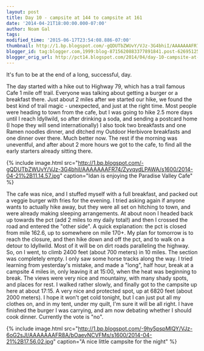 ```yaml
---
layout: post
title: Day 10 - campsite at 144 to campsite at 161
date: '2014-04-21T18:00:00.000-07:00'
author: Noam Gal
tags:
modified_time: '2015-06-17T23:54:08.886-07:00'
thumbnail: http://1.bp.blogspot.com/-gQDUTbZWUvY/VJz-3G4bhiI/AAAAAAAFR74/ZyvqydLPAWA/s72-c/2014-04-21%2B11.14.57.jpg
blogger_id: tag:blogger.com,1999:blog-8715620883377891841.post-6269512580271877436
blogger_orig_url: http://pct14.blogspot.com/2014/04/day-10-campsite-at-144-to-campsite-at.html
---
```


It's fun to be at the end of a long, successful, day.

The day started with a hike out to Highway 79, which has a trail famous Cafe 1 mile off trail. Everyone was talking about getting a burger or a breakfast there. Just about 2 miles after we started our hike, we found the best kind of trail magic - unexpected, and just at the right time. Most people were heading to town from the cafe, but I was going to hike 2.5 more days until I reach Idyllwild, so after drinking a soda, and sending a postcard home (I hope they will send internationally) I also took two breakfasts and one Ramen noodles dinner, and ditched my Outdoor Herbivore breakfasts and one dinner over there. Much better now. The rest if the morning was uneventful, and after about 2 more hours we got to the cafe, to find all the early starters already sitting there.
 
{% include image.html src="http://1.bp.blogspot.com/-gQDUTbZWUvY/VJz-3G4bhiI/AAAAAAAFR74/ZyvqydLPAWA/s1600/2014-04-21%2B11.14.57.jpg" caption="Idan is enjoying the Paradise Valley Cafe" %}

The cafe was nice, and I stuffed myself with a full breakfast, and packed out a veggie burger with fries for the evening. I tried asking again if anyone wants to actually hike away, but they were all set on hitching to town, and were already making sleeping arrangements. At about noon I headed back up towards the pct (add 2 miles to my daily total!) and then I crossed the road and entered the "other side". A quick explanation: the pct is closed from mile 162.6, up to somewhere on mile 170+. My plan for tomorrow is to reach the closure, and then hike down and off the pct, and to walk on a detour to Idyllwild. Most of it will be on dirt roads paralleling the highway. So, on I went, to climb 2400 feet (about 700 meters) in 10 miles. The section was completely empty. I only saw some horse tracks along the way. I tried learning from yesterday's mistake, and made a "long", half hour, break at a campsite 4 miles in, only leaving it at 15:00, when the heat was beginning to break. The views were very nice and mountainy, with many shady spots, and places for rest. I walked rather slowly, and finally got to the campsite up here at about 17:15. A very nice and protected spot, up at 6820 feet (about 2000 meters). I hope it won't get cold tonight, but I can just put all my clothes on, and in my tent, under my quilt, I'm sure it will be all right. I have finished the burger I was carrying, and am now debating whether I should cook dinner. Currently the vote is "no". 

{% include image.html src="http://1.bp.blogspot.com/-9hy5pspMlQY/VJz-6oG2sJI/AAAAAAAFR8A/bOaevNCVFMs/s1600/2014-04-21%2B17.56.02.jpg" caption="A nice little campsite for the night" %}

